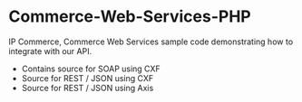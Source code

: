 Commerce-Web-Services-PHP
=========================

IP Commerce, Commerce Web Services sample code demonstrating how to integrate with our API.
- Contains source for SOAP using CXF
- Source for REST / JSON using CXF
- Source for REST / JSON using Axis